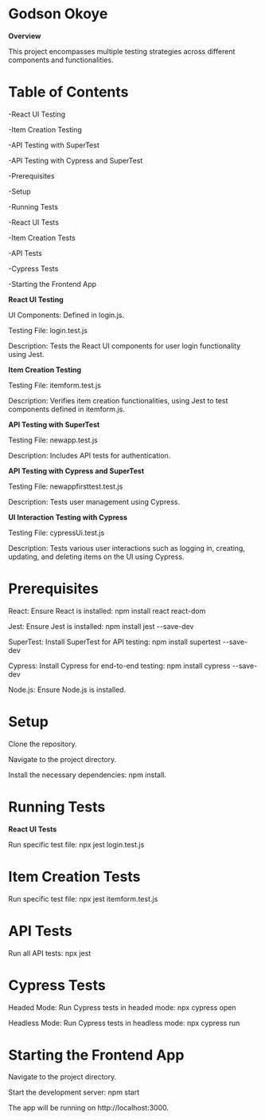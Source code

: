 # Godson Okoye  

**Overview**  

This project encompasses multiple testing strategies across different components and functionalities.  


# Table of Contents  
-React UI Testing  

-Item Creation Testing  

-API Testing with SuperTest  

-API Testing with Cypress and SuperTest  

-Prerequisites  

-Setup  

-Running Tests  

-React UI Tests  

-Item Creation Tests  

-API Tests  

-Cypress Tests  

-Starting the Frontend App  


**React UI Testing**  

UI Components: Defined in login.js.  

Testing File: login.test.js  

Description: Tests the React UI components for user login functionality using Jest.  


**Item Creation Testing**  

Testing File: itemform.test.js  

Description: Verifies item creation functionalities, using Jest to test components defined in itemform.js.

**API Testing with SuperTest**  

Testing File: newapp.test.js  

Description: Includes API tests for authentication.

**API Testing with Cypress and SuperTest**  

Testing File: newappfirsttest.test.js  

Description: Tests user management using Cypress.  

**UI Interaction Testing with Cypress**

Testing File: cypressUi.test.js  

Description: Tests various user interactions such as logging in, creating, updating, and deleting items on the UI using Cypress.

# Prerequisites  

React: Ensure React is installed: npm install react react-dom  

Jest: Ensure Jest is installed: npm install jest --save-dev  

SuperTest: Install SuperTest for API testing: npm install supertest --save-dev  

Cypress: Install Cypress for end-to-end testing: npm install cypress --save-dev  

Node.js: Ensure Node.js is installed.

# Setup 

Clone the repository.  

Navigate to the project directory.  

Install the necessary dependencies: npm install.  

# Running Tests  

**React UI Tests**  

Run specific test file: npx jest login.test.js  

# Item Creation Tests 

Run specific test file: npx jest itemform.test.js  

# API Tests 

Run all API tests: npx jest  

# Cypress Tests  

Headed Mode: Run Cypress tests in headed mode: npx cypress open  

Headless Mode: Run Cypress tests in headless mode: npx cypress run  

# Starting the Frontend App  

Navigate to the project directory.  

Start the development server: npm start  

The app will be running on http://localhost:3000.
